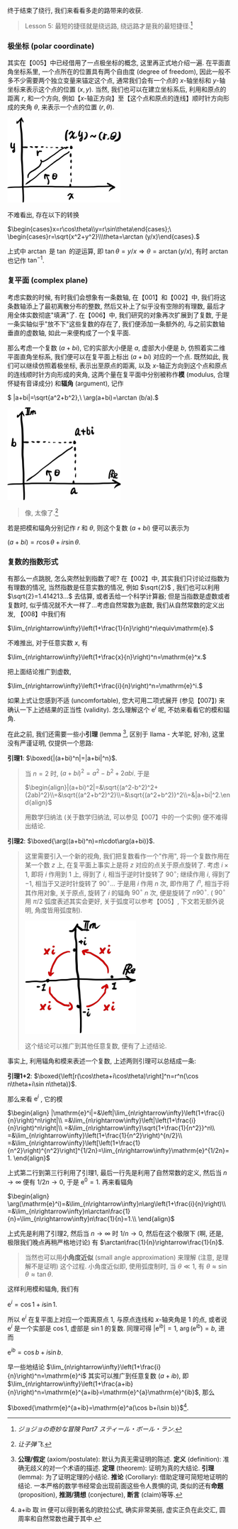 终于结束了绕行, 我们来看看多走的路带来的收获.

> Lesson 5: 最短的捷径就是绕远路, 绕远路才是我的最短捷径.[^1]

### 极坐标 (polar coordinate)

其实在【005】中已经借用了一点极坐标的概念, 这里再正式地介绍一遍. 在平面直角坐标系里, 一个点所在的位置具有两个自由度 (degree of freedom), 因此一般不多不少需要两个独立变量来锚定这个点, 通常我们会有一个点的 $x$-轴坐标和 $y$-轴坐标来表示这个点的位置 $(x,y)$. 当然, 我们也可以在建立坐标系后, 利用和原点的距离 $r$, 和一个方向, 例如【$x$-轴正方向】至【这个点和原点的连线】顺时针方向形成的夹角 $\theta$, 来表示一个点的位置 $(r,\theta)$.

<img src="image-20230418112700129.png" alt="image-20230418112700129" style="zoom:25%;" />

不难看出, 存在以下的转换

$\begin{cases}x=r\cos\theta\\y=r\sin\theta\end{cases};\ \begin{cases}r=\sqrt{x^2+y^2}\\\theta=\arctan (y/x)\end{cases}.$

上式中 $\arctan$ 是 $\tan$ 的逆运算, 即 $\tan\theta=y/x\Rightarrow \theta=\arctan (y/x)$, 有时 $\arctan$ 也记作 $\tan^{-1}$.

### 复平面 (complex plane)

考虑实数的时候, 有时我们会想象有一条数轴, 在【001】和【002】中, 我们将这条数轴添上了最初离散分布的整数,  然后又补上了似乎没有空隙的有理数, 最后才用全体实数彻底"填满"了. 在【006】中, 我们研究的对象再次扩展到了复数, 于是一条实轴似乎"放不下"这些复数的存在了, 我们便添加一条额外的, 与之前实数轴垂直的虚数轴, 如此一来便构成了一个复平面.

那么考虑一个复数 $(a+bi)$, 它的实部大小便是 $a$, 虚部大小便是 $b$, 仿照着实二维平面直角坐标系, 我们便可以在复平面上标出 $(a+bi)$ 对应的一个点. 既然如此, 我们可以继续仿照着极坐标, 表示出至原点的距离, 以及 $x$-轴正方向到这个点和原点的连线顺时针方向形成的夹角, 这两个量在复平面中分别被称作**模** (modulus, 合理怀疑有音译成分) 和**辐角** (argument), 记作

$ |a+bi|=\sqrt{a^2+b^2},\ \arg(a+bi)=\arctan (b/a).$

<img src="image-20230418112740537.png" alt="image-20230418112740537" style="zoom:25%;" />

> 像, 太像了.[^2]

若是把模和辐角分别记作 $r$ 和 $\theta$, 则这个复数 $(a+bi)$ 便可以表示为

$(a+bi)=r\cos\theta+ir\sin\theta.$

### 复数的指数形式

有那么一点跳脱, 怎么突然扯到指数了呢? 在【002】中, 其实我们只讨论过指数为有理数的情况, 当然指数是任意实数的情况, 例如 $\sqrt{2}$ , 我们也可以利用 $\sqrt{2}=1.414213...$ 去估算, 或者丢给一个科学计算器; 但是当指数是虚数或者复数时, 似乎情况就不大一样了...考虑自然常数为底数, 我们从自然常数的定义出发, 【008】中我们有

$\lim_{n\rightarrow\infty}\left(1+\frac{1}{n}\right)^n\equiv\mathrm{e}.$

不难推出, 对于任意实数 $x$, 有

$\lim_{n\rightarrow\infty}\left(1+\frac{x}{n}\right)^n=\mathrm{e}^x.$

把上面结论推广到虚数,

$\lim_{n\rightarrow\infty}\left(1+\frac{i}{n}\right)^n=\mathrm{e}^i.$

如果上式让您感到不适 (uncomfortable), 您大可用二项式展开 (参见【007】) 来确认一下上述结果的正当性 (validity). 怎么理解这个 $\mathrm{e}^i$ 呢, 不妨来看看它的模和辐角.

在此之前, 我们还需要一些小**引理** (lemma [^3], 区别于 llama - 大羊驼, 好冷), 这里没有严谨证明, 仅提供一个思路:

**引理1**: $\boxed{|(a+bi)^n|=|a+bi|^n}$.

> 当 $n=2$ 时, $(a+bi)^2=a^2-b^2+2abi$. 于是
>
> $\begin{align}|(a+bi)^2|=&\sqrt{(a^2-b^2)^2+(2ab)^2}\\=&\sqrt{(a^2+b^2)^2}\\=&\sqrt{(a^2+b^2)}^2\\=&|a+bi|^2.\end{align}$
>
> 用数学归纳法 (关于数学归纳法, 可以参见【007】中的一个实例) 便不难得出结论.

**引理2**: $\boxed{\arg((a+bi)^n)=n\cdot\arg(a+bi)}$.

>  这里需要引入一个新的视角, 我们把复数看作一个"作用", 将一个复数作用在某一个数 $z$ 上, 在复平面上事实上是将 $z$ 对应的点关于原点旋转了. 考虑 $i\times1$, 即将 $i$ 作用到 $1$ 上, 得到了 $i$, 相当于逆时针旋转了 $90^\circ$; 继续作用 $i$, 得到了 $-1$, 相当于又逆时针旋转了 $90^\circ$... 于是用 $i$  作用 $n$ 次, 即作用了 $i^n$, 相当于将其作用对象, 关于原点, 旋转了 $i$ 的辐角 $90^\circ$  $n$ 次, 便是旋转了 $n90^\circ$.  ( $90^\circ$ 用 $\pi/2$ 弧度表述其实会更好, 关于弧度可以参考【005】, 下文若无额外说明, 角度皆用弧度制).
>
> <img src="image-20230418114331337.png" alt="image-20230418114331337" style="zoom:25%;" />
>
> 这个结论可以推广到其他任意复数, 便有了上述结论.

事实上, 利用辐角和模来表述一个复数, 上述两则引理可以总结成一条:

**引理1+2**: $\boxed{\left[r(\cos\theta+i\cos\theta)\right]^n=r^n(\cos n\theta+i\sin n\theta)}$.

那么来看 $\mathrm{e}^i$ , 它的模

$\begin{align}
|\mathrm{e}^i|=&\left|\lim_{n\rightarrow\infty}\left(1+\frac{i}{n}\right)^n\right|\\
=&\lim_{n\rightarrow\infty}\left|\left(1+\frac{i}{n}\right)^n\right|\\
=&\lim_{n\rightarrow\infty}\sqrt{1+\frac{1}{n^2}}^n\\
=&\lim_{n\rightarrow\infty}\left(1+\frac{1}{n^2}\right)^{n/2}\\
=&\lim_{n\rightarrow\infty}\left[\left(1+\frac{1}{n^2}\right)^{n^2}\right]^{1/2n}=\lim_{n\rightarrow\infty}\mathrm{e}^{1/2n}=1.
\end{align}$ 

上式第二行到第三行利用了引理1, 最后一行先是利用了自然常数的定义, 然后当 $n\rightarrow\infty$ 便有 $1/2n\rightarrow0$, 于是 $\mathrm{e}^0=1$. 再来看辐角

$\begin{align}
\arg(\mathrm{e}^i)=&\lim_{n\rightarrow\infty}n\arg\left(1+\frac{i}{n}\right)\\
=&\lim_{n\rightarrow\infty}n\arctan\frac{1}{n}=\lim_{n\rightarrow\infty}n\frac{1}{n}=1.\\
\end{align}$

上式先是利用了引理2, 然后当 $n\rightarrow\infty$ 时 $1/n\rightarrow0$, 然后在这个极限下 (啊, 还是, 极限我们晚点再稍严格地讨论) 有 $\arctan\frac{1}{n}\rightarrow\frac{1}{n}$.

> 当然也可以用**小角度近似** (small angle approximation) 来理解 (注意, 是理解不是证明) 这个过程. 小角度近似即, 使用弧度制时, 当 $\theta\ll1$, 有 $\theta\approx\sin\theta\approx\tan\theta$.

这样利用模和辐角, 我们有

$\mathrm{e}^i=\cos1+i\sin1$.

所以 $\mathrm{e}^i$ 在复平面上对应一个距离原点 $1$, 与原点连线和 $x$-轴夹角是 $1$ 的点, 或者说 $\mathrm{e}^i$ 是一个实部是 $\cos1$, 虚部是 $\sin1$ 的复数. 同理可得 $|\mathrm{e}^{ib}|=1$, $\arg(\mathrm{e}^{ib})=b$, 进而

$\mathrm{e}^{ib}=\cos b+i\sin b$.

早一些地结论 $\lim_{n\rightarrow\infty}\left(1+\frac{i}{n}\right)^n=\mathrm{e}^i$ 其实可以推广到任意复数 $(a+ib)$, 即 $\lim_{n\rightarrow\infty}\left(1+\frac{a+ib}{n}\right)^n=\mathrm{e}^{a+ib}=\mathrm{e}^{a}\mathrm{e}^{ib}$, 那么

$\boxed{\mathrm{e}^{a+ib}=\mathrm{e}^a(\cos b+i\sin b)}$[^4].

[^1]: *ジョジョの奇妙な冒険 Part7 スティール・ボール・ラン*.
[^2]: *让子弹飞*.
[^3]:  **公理/假定** (axiom/postulate): 默认为真无需证明的陈述. **定义** (definition): 准确无歧义的对一个术语的描述. **定理** (theorem): 证明为真的大结论. **引理** (lemma): 为了证明定理的小结论. **推论** (Corollary): 借助定理可简短地证明的结论. 一本严格的数学书经常会出现前面这些令人畏惧的词, 类似的还有**命题** (proposition), **推测/猜想** (conjecture), **断言** (claim)等等.

[^4]: a+ib 取 iπ 便可以得到著名的欧拉公式, 确实非常美丽, 虚实正负在此交汇, 圆周率和自然常数也藏于其中.